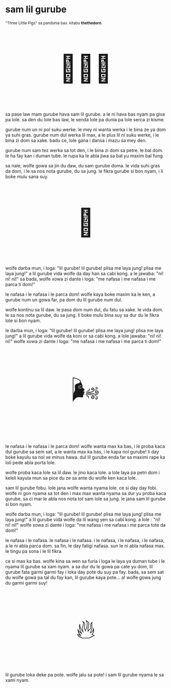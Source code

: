 # sam lil gurube

<small>"Three Little Pigs" sa pandunia bax. kitabu **thethedorn**.</small>

<p style="font-size:6em;text-align:center;">🐷🐷🐷</p>

sa pase law mam gurube hava sam lil gurube. a le ni hava bas nyam pa
giva pa lole. sa den du lole bas law, le senda lole pa dunia pa
lole serca zi kisme.

gurube num un ni pol suku werke. le mey ni wanta werka i le bina ze
ya dom ya suhi gras. gurube num dul werka lil max, a le plus lil ni
suku werke, i le bina zi dom sa xake. badu ce, lole gana i dansa
i mazu sa mey den.

gurube num sam tez werka sa tot den, i le bina zi dom sa petre. le
bal dom. le ha fay kan i duman tube. le rupa ka le abla jiwa sa bal
yu maxim bal fung.

sa nale, wolfe gowa sa jin du daw, du sam gurube doma. le vida suhi
gras da dom, i le sa nos nota gurube, du sa jung. le fikra gurube si
bon nyam, i li boke mulu sana suy.

<p style="font-size:6em;text-align:center;">🐺</p>

wolfe darba mun, i loga: "lil gurube! lil gurube! plisa me laya jung!
plisa me laya jung!" a lil gurube vida wolfe da day han sa cabi kong.
a le jawaba: "ni! ni! ni!" sa bada, wolfe xowa zi dante i loga:
"me nafasa i me nafasa i me parca ti dom!"

le nafasa i le nafasa i le parca dom! wolfe kaya boke maxim ka le
ken, a gurube num un gowa far, pa dom du lil gurube num dul.

wolfe kontinu sa lil daw. le pasa dom num dul, du fatu sa xake. le
vida dom. le sa nos nota gurube, du sa jung. li boke mulu bina suy
sa dur du le fikra lole si bon nyam.

le darba mun, i loga: "lil gurube! lil gurube! plisa me laya jung!
plisa me laya jung!" a lil gurube vida wolfe da koni or sa cabi kong.
a lole jawaba: "ni! ni! ni!" wolfe xowa zi dante i loga: "me
nafasa i me nafasa i me parca ti dom!"

<p style="font-size:6em;text-align:center;">🌬️</p>

le nafasa i le nafasa i le parca dom! wolfe wanta max ka bas, i le
proba kaca dul gurube sa sem sat, a le wanta max ka bas, i le kapa nol
gurube! li day boke kayulu sa nol xe minus hawa. dul lil gurube
enda far sa maximi rape ka loli pede abla porta lole.

wolfe proba kaca lole sa lil daw. le jino kaca lole. a lole laya
pa petri dom i keleli kayula mun sa pice du ze sa ante du wolfe ken
kaca lole.

sam lil gurube fobu. lole jana wolfe wanta nyama lole. ce si day day
fobi. wolfe ni gon nyama sa tot den i max max wanta nyama sa dur yu
proba kaca gurube. sa ci mar le abla nos nota tot sam lole sa jung.
le jana sam lil gurube si bon nyam.

wolfe darba mun, i loga: "lil gurube! lil gurube! plisa me laya
jung! plisa me laya jung!" a lil gurube vida wolfe da lil wang yen sa
cabi kong. a lole   : "ni! ni! ni!" wolfe xowa zi dante i
loga: "me nafasa i me nafasa i me parca tote da dom!"

le nafasa i le nafasa. le nafasa i le nafasa. i le nafasa, i le
nafasa, i le nafasa, a le ni abla parca dom. sa fin, le day fatigi
nafasa. sun le ni abla nafasa max. le tingu pa sona i le lil
fikra.

ce si max ka bas. wolfe kina sa wen sa furia i loga le laya ya duman
tube i le nyama lil gurube sa xam nyam. a sa dur du le gowa pa cate yu
dom, lil gurube fata garmi garmi fay i loka day pote du suy pa fay.
bada, sa sem sat du wolfe gowa pa tal du fay kan, lil gurube kaya
pote... a! wolfe gowa jung du garmi garmi suy!

<p style="font-size:6em;text-align:center;">🔥</p>

lil gurube loka deke pa pote. wolfe jalu sa pote! i sam lil gurube
nyama le sa xami nyam.

